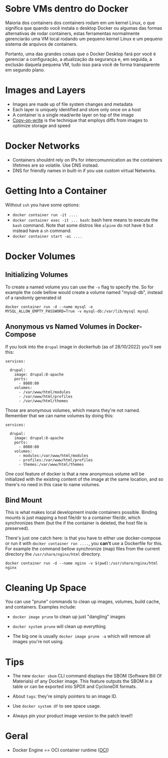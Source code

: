 # Sobre VMs dentro do Docker

Maioria dos containers dos containers rodam em um kernel Linux, o que significa que quando você instala o desktop Docker ou algumas das formas alternativas de rodar containers, estas ferramentas normalmente gerenciarão uma VM local rodando um pequeno kernel Linux e um pequeno sistema de arquivos de containers.

Portanto, uma das grandes coisas que o Docker Desktop fará por você é gerenciar a configuração, a atualização da segurança e, em seguida, a exclusão daquela pequena VM, tudo isso para você de forma transparente em segundo plano.

# Images and Layers

- Images are made up of file system changes and metadata
- Each layer is uniquely identified and store only once on a host
- A container is a single read/write layer on top of the image
- [Copy-on-write](https://adaptive.svbtle.com/fundamentals-of-docker-storage) is the technique that employs diffs from images to optimize storage and speed


# Docker Networks

- Containers shouldnt rely on IPs for intercomunnication as the containers lifetimes are so volatile. Use DNS instead.
- DNS for friendly names in built-in if you use custom virtual Networks.

# Getting Into a Container

Without `ssh` you have some options:

- `docker container run -it ....`
- `docker container exec -it ... bash`: bash here means to execute the `bash` command. Note that some distros like `alpine` do not have it but instead have a `sh` command.
- `docker container start -ai ....`

# Docker Volumes

## Initializing Volumes

To create a named volume you can use the `-v` flag to specify the. So for example the code bellow would create a volume named "mysql-db", instead of a randomly generated id

```
docker container run -d --name mysql -e MYSQL_ALLOW_EMPTY_PASSWORD=True -v mysql-db:/var/lib/mysql mysql
```

## Anonymous vs Named Volumes in Docker-Compose

If you look into the `drupal` image in dockerhub (as of 28/10/2022) you'll see this:

```
services:

  drupal:
    image: drupal:8-apache
    ports:
      - 8080:80
    volumes:
      - /var/www/html/modules
      - /var/www/html/profiles
      - /var/www/html/themes
```

Those are anonymous volumes, which means they're not named. Remember that we can name volumes by doing this:

```
services:

  drupal:
    image: drupal:8-apache
    ports:
      - 8080:80
    volumes:
      - modules:/var/www/html/modules
      - profiles:/var/www/html/profiles
      - themes:/var/www/html/themes
```

One cool feature of docker is that a new anonymous volume will be initialized with the existing content of the image at the same location, and so there's no need in this case to name volumes.

## Bind Mount

This is what makes local development inside containers possible. Binding mounts is just mapping a host file/dir to a container file/dir, which synchronizes them (but the if the container is deleted, the host file is preserved).

There's just one catch here: is that you have to either use docker-compose or run it with `docker container run ....`, you **can't** use a Dockerfile for this. For example the command bellow synchronize (map) files from the current directory the `/usr/share/nginx/html` directory.

```
docker container run -d --name nginx -v $(pwd):/usr/share/nginx/html nginx
```

# Cleaning Up Space

You can use "prune" commands to clean up images, volumes, build cache, and containers. Examples include:

- `docker image prune` to clean up just "dangling" images

- `docker system prune` will clean up everything

- The big one is usually `docker image prune -a` which will remove all images you're not using.

# Tips

- The new `docker sbom` CLI command displays the SBOM (Software Bill Of Materials) of any Docker image. This feature outputs the SBOM in a table or can be exported into SPDX and CycloneDX formats.

- About `tags`: they're simply pointers to an image ID.

- Use `docker system df` to see space usage.

- Always pin your product image version to the patch level!!

# Geral

- Docker Engine == OCI container runtime ([OCI](https://opencontainers.org/))

